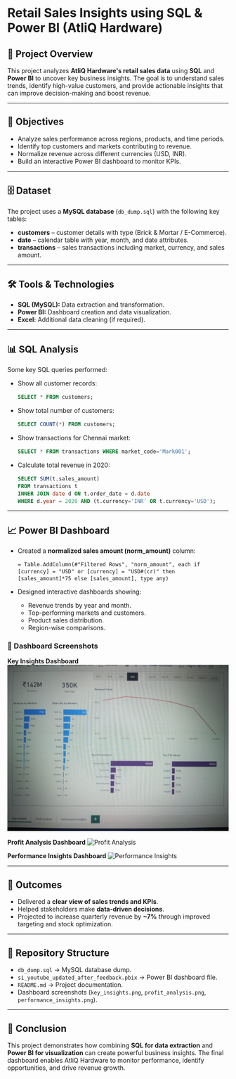 # Retail Sales Insights using SQL & Power BI (AtliQ Hardware)

## 📌 Project Overview

This project analyzes **AtliQ Hardware's retail sales data** using **SQL** and **Power BI** to uncover key business insights. The goal is to understand sales trends, identify high-value customers, and provide actionable insights that can improve decision-making and boost revenue.

---

## 🎯 Objectives

* Analyze sales performance across regions, products, and time periods.
* Identify top customers and markets contributing to revenue.
* Normalize revenue across different currencies (USD, INR).
* Build an interactive Power BI dashboard to monitor KPIs.

---

## 🗄️ Dataset

The project uses a **MySQL database** (`db_dump.sql`) with the following key tables:

* **customers** – customer details with type (Brick & Mortar / E-Commerce).
* **date** – calendar table with year, month, and date attributes.
* **transactions** – sales transactions including market, currency, and sales amount.

---

## 🛠️ Tools & Technologies

* **SQL (MySQL):** Data extraction and transformation.
* **Power BI:** Dashboard creation and data visualization.
* **Excel:** Additional data cleaning (if required).

---

## 📊 SQL Analysis

Some key SQL queries performed:

* Show all customer records:

  ```sql
  SELECT * FROM customers;
  ```
* Show total number of customers:

  ```sql
  SELECT COUNT(*) FROM customers;
  ```
* Show transactions for Chennai market:

  ```sql
  SELECT * FROM transactions WHERE market_code='Mark001';
  ```
* Calculate total revenue in 2020:

  ```sql
  SELECT SUM(t.sales_amount)
  FROM transactions t
  INNER JOIN date d ON t.order_date = d.date
  WHERE d.year = 2020 AND (t.currency='INR' OR t.currency='USD');
  ```

---

## 📈 Power BI Dashboard

* Created a **normalized sales amount (norm\_amount)** column:

  ```powerquery
  = Table.AddColumn(#"Filtered Rows", "norm_amount", each if [currency] = "USD" or [currency] = "USD#(cr)" then [sales_amount]*75 else [sales_amount], type any)
  ```
* Designed interactive dashboards showing:

  * Revenue trends by year and month.
  * Top-performing markets and customers.
  * Product sales distribution.
  * Region-wise comparisons.

### 🔎 Dashboard Screenshots

**Key Insights Dashboard**
![Key Insights](https://github.com/NagullaSivaNandini/Retail-Sales-Insights/blob/main/key_insights.png)

**Profit Analysis Dashboard**
![Profit Analysis](profit_analysis.png.png)

**Performance Insights Dashboard**
![Performance Insights](performance_insights.png.png)

---

## 🚀 Outcomes

* Delivered a **clear view of sales trends and KPIs**.
* Helped stakeholders make **data-driven decisions**.
* Projected to increase quarterly revenue by **\~7%** through improved targeting and stock optimization.

---

## 📂 Repository Structure

* `db_dump.sql` → MySQL database dump.
* `si_youtube_updated_after_feedback.pbix` → Power BI dashboard file.
* `README.md` → Project documentation.
* Dashboard screenshots (`key_insights.png`, `profit_analysis.png`, `performance_insights.png`).

---

## 📝 Conclusion

This project demonstrates how combining **SQL for data extraction** and **Power BI for visualization** can create powerful business insights. The final dashboard enables AtliQ Hardware to monitor performance, identify opportunities, and drive revenue growth.

